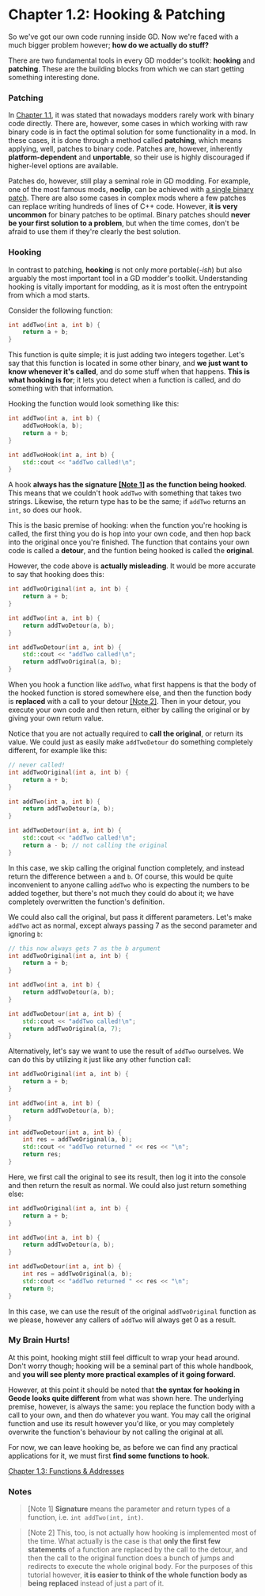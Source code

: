 # Chapter 1.2: Hooking & Patching

So we've got our own code running inside GD. Now we're faced with a much bigger problem however; **how do we actually do stuff?**

There are two fundamental tools in every GD modder's toolkit: **hooking** and **patching**. These are the building blocks from which we can start getting something interesting done.

### Patching

In [Chapter 1.1](/handbook/chap1_1), it was stated that nowadays modders rarely work with binary code directly. There are, however, some cases in which working with raw binary code is in fact the optimal solution for some functionality in a mod. In these cases, it is done through a method called **patching**, which means applying, well, patches to binary code. Patches are, however, inherently **platform-dependent** and **unportable**, so their use is highly discouraged if higher-level options are available.

Patches do, however, still play a seminal role in GD modding. For example, one of the most famous mods, **noclip**, can be achieved with [a single binary patch](https://github.com/absoIute/Mega-Hack-v5/blob/master/bin/hacks/player.json#L7). There are also some cases in complex mods where a few patches can replace writing hundreds of lines of C++ code. However, **it is very uncommon** for binary patches to be optimal. Binary patches should **never be your first solution to a problem**, but when the time comes, don't be afraid to use them if they're clearly the best solution.

### Hooking

In contrast to patching, **hooking** is not only more portable(*-ish*) but also arguably the most important tool in a GD modder's toolkit. Understanding hooking is vitally important for modding, as it is most often the entrypoint from which a mod starts.

Consider the following function:

```cpp
int addTwo(int a, int b) {
    return a + b;
}
```

This function is quite simple; it is just adding two integers together. Let's say that this function is located in some other binary, and **we just want to know whenever it's called**, and do some stuff when that happens. **This is what hooking is for**; it lets you detect when a function is called, and do something with that information.

Hooking the function would look something like this:
```cpp
int addTwo(int a, int b) {
    addTwoHook(a, b);
    return a + b;
}

int addTwoHook(int a, int b) {
    std::cout << "addTwo called!\n";
}
```

A hook **always has the signature [[Note 1]](#Notes) as the function being hooked**. This means that we couldn't hook `addTwo` with something that takes two strings. Likewise, the return type has to be the same; if `addTwo` returns an `int`, so does our hook.

This is the basic premise of hooking: when the function you're hooking is called, the first thing you do is hop into your own code, and then hop back into the original once you're finished. The function that contains your own code is called a **detour**, and the funtion being hooked is called the **original**.

However, the code above is **actually misleading**. It would be more accurate to say that hooking does this:

```cpp
int addTwoOriginal(int a, int b) {
    return a + b;
}

int addTwo(int a, int b) {
    return addTwoDetour(a, b);
}

int addTwoDetour(int a, int b) {
    std::cout << "addTwo called!\n";
    return addTwoOriginal(a, b);
}
```

When you hook a function like `addTwo`, what first happens is that the body of the hooked function is stored somewhere else, and then the function body is **replaced** with a call to your detour [[Note 2]](#Notes). Then in your detour, you execute your own code and then return, either by calling the original or by giving your own return value.

Notice that you are not actually required to **call the original**, or return its value. We could just as easily make `addTwoDetour` do something completely different, for example like this:

```cpp
// never called!
int addTwoOriginal(int a, int b) {
    return a + b;
}

int addTwo(int a, int b) {
    return addTwoDetour(a, b);
}

int addTwoDetour(int a, int b) {
    std::cout << "addTwo called!\n";
    return a - b; // not calling the original
}
```

In this case, we skip calling the original function completely, and instead return the difference between `a` and `b`. Of course, this would be quite inconvenient to anyone calling `addTwo` who is expecting the numbers to be added together, but there's not much they could do about it; we have completely overwritten the function's definition.

We could also call the original, but pass it different parameters. Let's make `addTwo` act as normal, except always passing 7 as the second parameter and ignoring `b`:

```cpp
// this now always gets 7 as the b argument
int addTwoOriginal(int a, int b) {
    return a + b;
}

int addTwo(int a, int b) {
    return addTwoDetour(a, b);
}

int addTwoDetour(int a, int b) {
    std::cout << "addTwo called!\n";
    return addTwoOriginal(a, 7);
}
```

Alternatively, let's say we want to use the result of `addTwo` ourselves. We can do this by utilizing it just like any other function call:

```cpp
int addTwoOriginal(int a, int b) {
    return a + b;
}

int addTwo(int a, int b) {
    return addTwoDetour(a, b);
}

int addTwoDetour(int a, int b) {
    int res = addTwoOriginal(a, b);
    std::cout << "addTwo returned " << res << "\n";
    return res;
}
```

Here, we first call the original to see its result, then log it into the console and then return the result as normal. We could also just return something else:

```cpp
int addTwoOriginal(int a, int b) {
    return a + b;
}

int addTwo(int a, int b) {
    return addTwoDetour(a, b);
}

int addTwoDetour(int a, int b) {
    int res = addTwoOriginal(a, b);
    std::cout << "addTwo returned " << res << "\n";
    return 0;
}
```

In this case, we can use the result of the original `addTwoOriginal` function as we please, however any callers of `addTwo` will always get 0 as a result.

### My Brain Hurts!

At this point, hooking might still feel difficult to wrap your head around. Don't worry though; hooking will be a seminal part of this whole handbook, and **you will see plenty more practical examples of it going forward**.

However, at this point it should be noted that **the syntax for hooking in Geode looks quite different** from what was shown here. The underlying premise, however, is always the same: you replace the function body with a call to your own, and then do whatever you want. You may call the original function and use its result however you'd like, or you may completely overwrite the function's behaviour by not calling the original at all.

For now, we can leave hooking be, as before we can find any practical applications for it, we must first **find some functions to hook**.

[Chapter 1.3: Functions & Addresses](/handbook/chap1_3.md)

### Notes

> [Note 1] **Signature** means the parameter and return types of a function, i.e. `int addTwo(int, int)`.

> [Note 2] This, too, is not actually how hooking is implemented most of the time. What actually is the case is that **only the first few statements** of a function are replaced by the call to the detour, and then the call to the original function does a bunch of jumps and redirects to execute the whole original body. For the purposes of this tutorial however, **it is easier to think of the whole function body as being replaced** instead of just a part of it.
